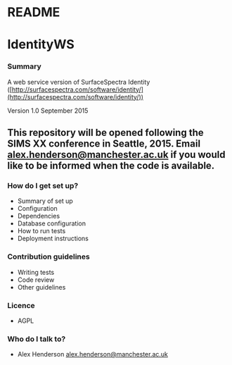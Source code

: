 # README #

# IdentityWS #


### Summary ###

A web service version of SurfaceSpectra Identity ([http://surfacespectra.com/software/identity/](http://surfacespectra.com/software/identity/))

Version 1.0 September 2015 

## This repository will be opened following the SIMS XX conference in Seattle, 2015.  Email <alex.henderson@manchester.ac.uk> if you would like to be informed when the code is available. ##

### How do I get set up? ###

* Summary of set up
* Configuration
* Dependencies
* Database configuration
* How to run tests
* Deployment instructions

### Contribution guidelines ###

* Writing tests
* Code review
* Other guidelines

### Licence ###

* AGPL

### Who do I talk to? ###

* Alex Henderson <alex.henderson@manchester.ac.uk>
